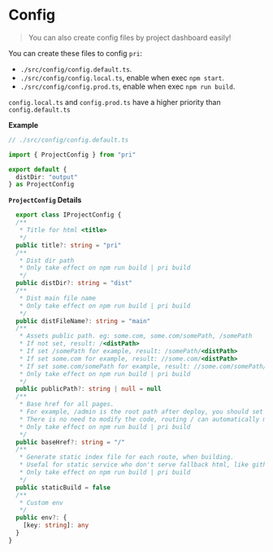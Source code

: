# Config

> You can also create config files by project dashboard easily!

You can create these files to config `pri`:
- `./src/config/config.default.ts`.
- `./src/config/config.local.ts`, enable when exec `npm start`.
- `./src/config/config.prod.ts`, enable when exec `npm run build`.

`config.local.ts` and `config.prod.ts` have a higher priority than `config.default.ts`

**Example**

```typescript
// ./src/config/config.default.ts

import { ProjectConfig } from "pri"

export default {
  distDir: "output"
} as ProjectConfig
```

**`ProjectConfig` Details**

```typescript
  export class IProjectConfig {
  /**
   * Title for html <title>
   */
  public title?: string = "pri"
  /**
   * Dist dir path
   * Only take effect on npm run build | pri build
   */
  public distDir?: string = "dist"
  /**
   * Dist main file name
   * Only take effect on npm run build | pri build
   */
  public distFileName?: string = "main"
  /**
   * Assets public path. eg: some.com, some.com/somePath, /somePath
   * If not set, result: /<distPath>
   * If set /somePath for example, result: /somePath/<distPath>
   * If set some.com for example, result: //some.com/<distPath>
   * If set some.com/somePath for example, result: //some.com/somePath/<distPath>
   * Only take effect on npm run build | pri build
   */
  public publicPath?: string | null = null
  /**
   * Base href for all pages.
   * For example, /admin is the root path after deploy, you should set baseHref to /admin.
   * There is no need to modify the code, routing / can automatically maps to /admin.
   * Only take effect on npm run build | pri build
   */
  public baseHref?: string = "/"
  /**
   * Generate static index file for each route, when building.
   * Usefal for static service who don't serve fallback html, like github-pages.
   * Only take effect on npm run build | pri build
   */
  public staticBuild = false
  /**
   * Custom env
   */
  public env?: {
    [key: string]: any
  }
}
```